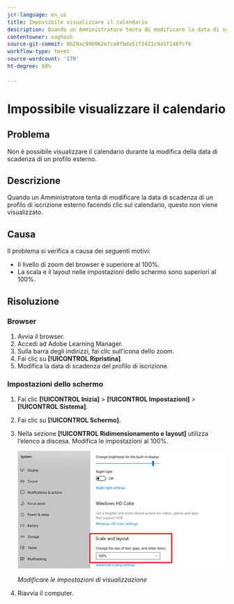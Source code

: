 ```yaml
---
jcr-language: en_us
title: Impossibile visualizzare il calendario
description: Quando un Amministratore tenta di modificare la data di scadenza di un profilo di iscrizione esterno facendo clic sul calendario, questo non viene visualizzato.
contentowner: saghosh
source-git-commit: 8b29ac996962e7ce8fbda51f3421c9a5f248fcf6
workflow-type: tm+mt
source-wordcount: '170'
ht-degree: 88%

---
```




# Impossibile visualizzare il calendario

## Problema

Non è possibile visualizzare il calendario durante la modifica della data di scadenza di un profilo esterno.

## Descrizione

Quando un Amministratore tenta di modificare la data di scadenza di un profilo di iscrizione esterno facendo clic sul calendario, questo non viene visualizzato.

## Causa

Il problema si verifica a causa dei seguenti motivi:

* Il livello di zoom del browser è superiore al 100%.
* La scala e il layout nelle impostazioni dello schermo sono superiori al 100%.

## Risoluzione

### Browser

1. Avvia il browser.
1. Accedi ad Adobe Learning Manager.
1. Sulla barra degli indirizzi, fai clic sull’icona dello zoom.
1. Fai clic su **[!UICONTROL Ripristina]**.
1. Modifica la data di scadenza del profilo di iscrizione.

### Impostazioni dello schermo

1. Fai clic **[!UICONTROL Inizia]** > **[!UICONTROL Impostazioni]** > **[!UICONTROL Sistema]**.
1. Fai clic su **[!UICONTROL Schermo]**.
1. Nella sezione **[!UICONTROL Ridimensionamento e layout]** utilizza l’elenco a discesa. Modifica le impostazioni al 100%.

   ![](assets/scale-layout.png)

   *Modificare le impostazioni di visualizzazione*

1. Riavvia il computer.
